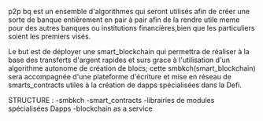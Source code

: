 p2p bq est un ensemble d'algorithmes qui seront utilisés afin de créer une sorte de banque entièrement en pair à pair afin de la rendre utile meme pour des autres banques ou institutions financières,bien que les particuliers soient les premiers visés.

Le but est de déployer une smart_blockchain qui permettra de réaliser à la base des transferts d'argent rapides et surs grace à l'utilisation d'un algorithme autonome de création de blocs; cette smbkch(smart_blockchain) sera accompagnée d'une plateforme d'écriture et mise en réseau de smarts_contracts utiles à la création de dapps spécialisées dans la Defi.

STRUCTURE : 
 -smbkch
 -smart_contracts
 -librairies de modules spécialisées Dapps
 -blockchain as a service
